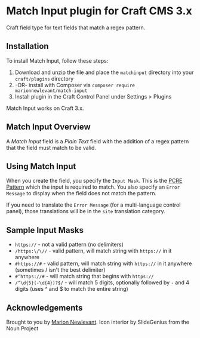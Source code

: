 # Match Input plugin for Craft CMS 3.x

Craft field type for text fields that match a regex pattern.

## Installation

To install Match Input, follow these steps:

1. Download and unzip the file and place the `matchinput` directory into your `craft/plugins` directory
3.  -OR- install with Composer via `composer require marionnewlevant/match-input`
4. Install plugin in the Craft Control Panel under Settings > Plugins

Match Input works on Craft 3.x.

## Match Input Overview

A _Match Input_ field is
a _Plain Text_ field with the addition of a regex pattern that the field must match to
be valid.

## Using Match Input

When you create the field, you specify the `Input Mask`.
This is the [PCRE Pattern](http://php.net/manual/en/pcre.pattern.php) which the
input is required to match.
You also specify an `Error Message` to display when the field does not match the
pattern.

If you need to translate the `Error Message` (for a multi-language control panel), those translations
will be in the `site` translation category.

## Sample Input Masks
- `https://` - not a valid pattern (no delimiters)
- `/https:\/\//` - valid pattern, will match string with `https://` in it anywhere
- `#https://#` - valid pattern, will match string with `https://` in it anywhere (sometimes / isn't the best delimiter)
- `#^https://#` - will match string that begins with `https://`
- `/^\d{5}(-\d{4})?$/` - will match 5 digits, optionally followed by `-` and 4 digits (uses ^ and $ to match the entire string)

## Acknowledgements
Brought to you by [Marion Newlevant](http://marion.newlevant.com).
Icon interior by SlideGenius from the Noun Project

